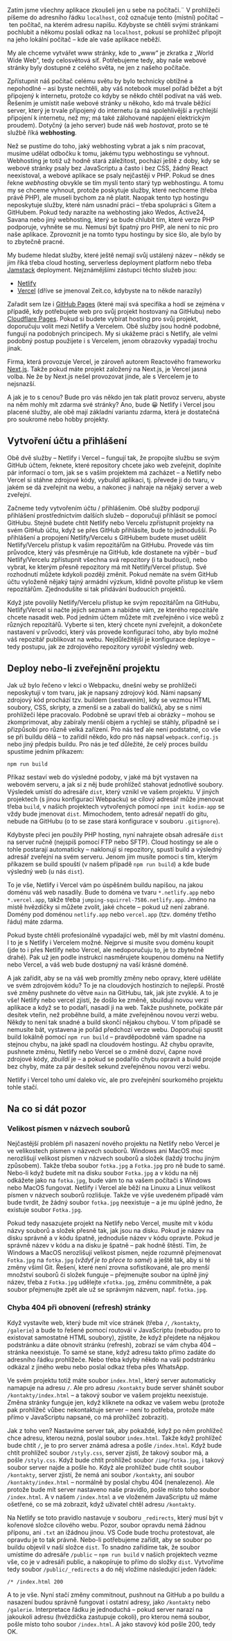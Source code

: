 Zatím jsme všechny aplikace zkoušeli jen u sebe na počítači.¨
V prohlížeči píšeme do adresního řádku `localhost`, což označuje tento (místní) počítač – ten počítač, na kterém adresu napíšu.
Kdybyste se chtěli svými stránkami pochlubit a někomu poslali odkaz na `localhost`, pokusí se prohlížeč připojit na jeho lokální počítač – kde ale vaše aplikace neběží.

My ale chceme vytvářet www stránky, kde to „www“ je zkratka z „World Wide Web“, tedy celosvětová síť.
Potřebujeme tedy, aby naše webové stránky byly dostupné z celého světa, ne jen z našeho počítače.

Zpřístupnit náš počítač celému světu by bylo technicky obtížné a nepohodlné – asi byste nechtěli, aby váš notebook musel pořád běžet a být připojený k internetu, protože co kdyby se někdo chtěl podívat na váš web.
Řešením je umístit naše webové stránky u někoho, kdo má trvale běžící server, který je trvale připojený do internetu (a má spolehlivější a rychlejší připojení k internetu, než my; má také zálohované napájení elektrickým proudem).
Dotyčný (a jeho server) bude náš web _hostovat_, proto se té službě říká **webhosting**.

Než se pustíme do toho, jaký webhosting vybrat a jak s ním pracovat, musíme udělat odbočku k tomu, jakému typu webhostingu se vyhnout.
Webhosting je totiž už hodně stará záležitost, pochází ještě z doby, kdy se webové stránky psaly bez JavaScriptu a často i bez CSS, žádný React neexistoval, a webové aplikace se psaly nejčastěji v PHP.
Pokud se dnes řekne _webhosting_ obvykle se tím myslí tento starý typ webhostingu.
A tomu my se chceme vyhnout, protože poskytuje služby, které nechceme (třeba právě PHP), ale museli bychom za ně platit.
Naopak tento typ hostingu neposkytuje služby, které nám usnadní práci – třeba spolupráci s Gitem a GitHubem.
Pokud tedy narazíte na webhosting jako Wedos, Active24, Savana nebo jiný webhosting, který se bude chlubit tím, které verze PHP podporuje, vyhněte se mu.
Nemusí být špatný pro PHP, ale není to nic pro naše aplikace.
Zprovoznit je na tomto typu hostingu by sice šlo, ale bylo by to zbytečně pracné.

My budeme hledat služby, které ještě nemají svůj ustálený název – někdy se jim říká třeba cloud hosting, serverless deployment platform nebo třeba [Jamstack](https://jamstack.org) deployment.
Nejznámějšími zástupci těchto služeb jsou:

- [Netlify](https://www.netlify.com)
- [Vercel](https://vercel.com/) (dříve se jmenoval Zeit.co, kdybyste na to někde narazily)

Zařadit sem lze i [GitHub Pages](https://pages.github.com) (které mají svá specifika a hodí se zejména v případě, kdy potřebujete web pro svůj projekt hostovaný na GitHubu) nebo [Cloudflare Pages](https://pages.cloudflare.com).
Pokud si budete vybírat hosting pro svůj projekt, doporučuju volit mezi Netlify a Vercelem.
Obě služby jsou hodně podobné, fungují na podobných principech.
My si ukážeme práci s Netlify, ale velmi podobný postup použijete i s Vercelem, jenom obrazovky vypadají trochu jinak.

Firma, která provozuje Vercel, je zároveň autorem Reactového frameworku [Next.js](https://nextjs.org).
Takže pokud máte projekt založený na Next.js, je Vercel jasná volba.
Ne že by Next.js nešel provozovat jinde, ale s Vercelem je to nejsnazší.

A jak je to s cenou?
Bude pro vás někdo jen tak platit provoz serveru, abyste na něm mohly mít zdarma své stránky?
Ano, bude 😀
Netlify i Vercel jsou placené služby, ale obě mají základní variantu zdarma, která je dostatečná pro soukromé nebo hobby projekty.

## Vytvoření účtu a přihlášení

Obě dvě služby – Netlify i Vercel – fungují tak, že propojíte službu se svým GitHub účtem, řeknete, které repository chcete jako web zveřejnit, doplníte pár informací o tom, jak se s vaším projektem má zacházet – a Netlify nebo Vercel si stáhne zdrojové kódy, _vybuildí_ aplikaci, tj. převede ji do tvaru, v jakém se dá zveřejnit na webu, a nakonec ji nahraje na nějaký server a web zveřejní.

Začneme tedy vytvořením účtu / přihlášením.
Obě služby podporují přihlášení prostřednictvím dalších služeb – doporučuji přihlásit se pomocí GitHubu.
Stejně budete chtít Netlify nebo Vercelu zpřístupnit projekty na svém GitHub účtu, když se přes GitHub přihlásíte, bude to jednodušší.
Po přihlášení a propojení Netlify/Vercelu s GitHubem budete muset udělit Netlify/Vercelu přístup k vašim repozitářům na GitHubu.
Provede vás tím průvodce, který vás přesměruje na GitHub, kde dostanete na výběr – buď Netlify/Vercelu zpřístupnit všechna svá repozitory (i ta budoucí), nebo vybrat, ke kterým přesně repozitory má mít Netlify/Vercel přístup.
Své rozhodnutí můžete kdykoli později změnit.
Pokud nemáte na svém GitHub účtu vyloženě nějaký tajný armádní výzkum, klidně povolte přístup ke všem repozitářům.
Zjednodušíte si tak přidávání budoucích projektů.

Když jste povolily Netlify/Vercelu přístup ke svým repozitářům na GitHubu, Netlify/Vercel si načte jejich seznam a nabídne vám, ze kterého repozitáře chcete nasadit web.
Pod jedním účtem můžete mít zveřejněno i více webů z různých repozitářů.
Vyberte si ten, který chcete nyní zveřejnit, a dokončete nastavení v průvodci, který vás provede konfigurací toho, aby bylo možné váš repozitář publikovat na webu.
Nejdůležitější je konfigurace deploye – tedy postupu, jak ze zdrojového repozitory _vyrobit_ výsledný web.

## Deploy nebo-li zveřejnění projektu

Jak už bylo řečeno v lekci o Webpacku, dnešní weby se prohlížeči neposkytují v tom tvaru, jak je napsaný zdrojový kód.
Námi napsaný zdrojový kód prochází tzv. buildem (sestavením), kdy se vezmou HTML soubory, CSS, skripty, a zmenší se a zabalí do balíčků, aby se s nimi prohlížeči lépe pracovalo.
Podobně se upraví třeb ai obrázky – mohou se zkomprimovat, aby zabíraly menší objem a rychleji se stáhly, případně se i přizpůsobí pro různě velká zařízení.
Pro nás teď ale není podstatné, co vše se při buildu dělá – to zařídil někdo, kdo pro nás napsal `webpack.config.js` nebo jiný předpis buildu.
Pro nás je teď důležité, že celý proces buildu spustíme jedním příkazem:

```shell
npm run build
```

Příkaz sestaví web do výsledné podoby, v jaké má být vystaven na webovém serveru, a jak si z něj bude prohlížeč stahovat jednotlivé soubory.
Výsledek umístí do adresáře `dist`, který vznikl ve vašem projektu.
V jiných projektech (s jinou konfigurací Webpacku) se cílový adresář může jmenovat třeba `build`, v našich projektech vytvořených pomocí `npm init kodim-app` se vždy bude jmenovat `dist`.
Mimochodem, tento adresář nepatří do gitu, nebude na GitHubu (o to se zase stará konfigurace v souboru `.gitignore`).

Kdybyste přeci jen použily PHP hosting, nyní nahrajete obsah adresáře `dist` na server ručně (nejspíš pomocí FTP nebo SFTP).
Cloud hostingy se ale o tohle postarají automaticky – naklonují si repozitory, spustí build a výsledný adresář zveřejní na svém serveru.
Jenom jim musíte pomoci s tím, kterým příkazem se build spouští (v našem případě `npm run build`) a kde bude výsledný web (u nás `dist`).

To je vše, Netlify i Vercel vám po úspěšném buildu napíšou, na jakou doménu váš web nasadily.
Bude to doména ve tvaru `*.netlify.app` nebo `*.vercel.app`, takže třeba `jumping-squirrel-7586.netlify.app`.
Jméno na místě hvězdičky si můžete zvolit, jaké chcete – pokud už není zabrané.
Domény pod doménou `netlify.app` nebo `vercel.app` (tzv. domény třetího řádu) máte zdarma.

Pokud byste chtěli profesionálně vypadající web, měl by mít vlastní doménu.
I to je s Netlify i Vercelem možné.
Nejprve si musíte svou doménu koupit (jde to i přes Netlify nebo Vercel, ale nedoporučuju to, je to zbytečně drahé).
Pak už jen podle instrukcí nasměrujete koupenou doménu na Netlify nebo Vercel, a váš web bude dostupný na vaší krásné doméně.

A jak zařídit, aby se na váš web promítly změny nebo opravy, které uděláte ve svém zdrojovém kódu?
To je na cloudových hostinzích to nejlepší.
Prostě své změny pushnete do větve `main` na GitHubu, tak, jak jste zvyklé.
A to je vše!
Netlify nebo vercel zjistí, že došlo ke změně, sbuildují novou verzi aplikace a když se to podaří, nasadí ji na web.
Takže pushnete, počkáte pár desítek vteřin, než proběhne build, a máte zveřejněnou novou verzi webu.
Někdy to není tak snadné a build skončí nějakou chybou.
V tom případě se nemusíte bát, vystavena je pořád předchozí verze webu.
Doporučuji spustit build lokálně pomocí `npm run build` – pravděpodobně vám spadne na stejnou chybu, na jaké spadl na cloudovém hostingu.
Až chybu opravíte, pushnete změnu, Netlify nebo Vercel se o změně dozví, čapne nové zdrojové kódy, _zbuildí_ je – a pokud se podařilo chybu opravit a build projde bez chyby, máte za pár desítek sekund zveřejněnou novou verzi webu.

Netlify i Vercel toho umí daleko víc, ale pro zveřejnění sourkomého projektu tohle stačí.

## Na co si dát pozor

### Velikost písmen v názvech souborů

Nejčastější problém při nasazení nového projektu na Netlify nebo Vercel je ve velikostech písmen v názvech souborů.
Windows ani MacOS moc nerozlišují velikost písmen v názvech souborů a složek (laždý trochu jiným způsobem).
Takže třeba soubor `fotka.jpg` a `Fotka.jpg` pro ně bude to samé.
Nebo-li když budete mít na disku soubor `Fotka.jpg` a v kódu na něj odkážete jako na `fotka.jpg`, bude vám to na vašem počítači s Windows nebo MacOS fungovat.
Netlify i Vercel ale běží na Linuxu a Linux velikost písmen v názvech souborů rozlišuje.
Takže ve výše uvedeném případě vám bude tvrdit, že žádný soubor `fotka.jpg` neexistuje – a je mu úplně jedno, že existuje soubor `Fotka.jpg`.

Pokud tedy nasazujete projekt na Netlify nebo Vercel, musíte mít v kódu názvy souborů a složek přesně tak, jak jsou na disku.
Pokud je název na disku správně a v kódu špatně, jednoduše název v kódu opravte.
Pokud je správně název v kódu a na disku je špatně – pak hodně štěstí.
Tím, že Windows a MacOS nerozlišují velikost písmen, nejde rozumně přejmenovat `Fotka.jpg` na `fotka.jpg` (_vždyť je to přece to samé_) a ještě tak, aby si té změny všiml Git.
Řešení, které není zrovna sofistikované, ale pro menší množství souborů či složek funguje – přejmenujte soubor na úplně jiný název, třeba z `Fotka.jpg` udělejte `xfotka.jpg`, změnu commitněte, a pak soubor přejmenujte zpět ale už se správným názvem, např. `fotka.jpg`.

### Chyba 404 při obnovení (refresh) stránky

Když vystavíte web, který bude mít více stránek (třeba `/`, `/kontakty`, `/galerie`) a bude to řešené pomocí routováí v JavaScriptu (nebudou pro to existovat samostatné HTML soubory), zjistíte, že když přejdete na nějakou podstránku a dáte obnovit stránku (refresh), zobrazí se vám chyba 404 – stránka neexistuje.
To samé se stane, když adresu takto přímo zadáte do adresního řádku prohlížeče.
Nebo třeba kdyby někdo na vaši podstránku odkázal z jiného webu nebo poslal odkaz třeba přes WhatsApp.

Ve svém projektu totiž máte soubor `index.html`, který server automaticky namapuje na adresu `/`.
Ale pro adresu `/kontakty` bude server shánět soubor `/kontakty/index.html` – a takový soubor ve vašem projektu neexistuje.
Změna stránky funguje jen, když kliknete na odkaz ve vašem webu (protože pak prohlížeč vůbec nekontaktuje server – není to potřeba, protože máte přímo v JavaScriptu napsané, co má prohlížeč zobrazit).

Jak z toho ven?
Nastavíme server tak, aby pokaždé, když po něm prohlížeč chce adresu, kterou nezná, poslal soubor `index.html`.
Takže když prohlížeč bude chtít `/`, je to pro server známá adresa a pošle `/index.html`.
Když bude chtít prohlížeč soubor `/styly.css`, server zjistí, že takový soubor má, a pošle `/styly.css`.
Když bude chtít prohlížeč soubor `/img/fotka.jpg`, i takový soubor server najde a pošle ho.
Když ale prohlížeč bude chtít soubor `/kontakty`, server zjistí, že nemá ani soubor `/kontakty`, ani soubor `/kontakty/index.html` – normálně by poslal chybu 404 (nenalezeno).
Ale protože bude mít server nastaveno naše pravidlo, pošle místo toho soubor `/index.html`.
A v našem `/index.html` a ve vloženém JavaScriptu už máme ošetřené, co se má zobrazit, když uživatel chtěl adresu `/kontakty`.

Na Netlify se toto pravidlo nastavuje v souboru `_redirects`, který musí být v kořenové složce cílového webu.
Pozor, soubor opravdu nemá žádnou příponu, ani `.txt` an ižádnou jinou.
VS Code bude trochu protestovat, ale opravdu je to tak právně.
Nebo-li potřebujeme zařídit, aby se soubor po buildu objevil v naší složce `dist`.
To snadno zařídíme tak, že soubor umístíme do adresáře `/public` – `npm run build` v našich projektech vezme vše, co je v adresáři public, a nakopíruje to přímo do složky `dist`.
Vytvoříme tedy soubor `/public/_redirects` a do něj vložíme následující jeden řádek:

```
/* /index.html 200
```

A to je vše.
Nyní stačí změny commitnout, pushnout na GitHub a po buildu a nasazení budou správně fungovat i ostatní adresy, jako `/kontakty` nebo `/galerie`.
Interpretace řádku je jednoduchá – pokud server narazí na jakoukoli adresu (hvězdička zastupuje cokoli), pro kterou nemá soubor, pošle místo toho soubor `/index.html`.
A jako stavový kód pošle 200, tedy OK.
